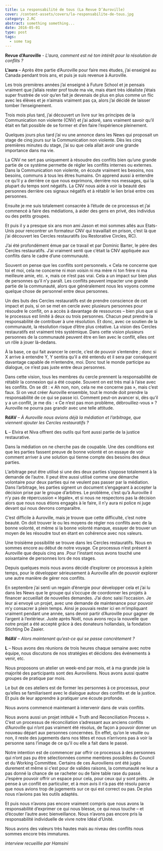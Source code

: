```yaml
---
title: La responsabilité de tous (La Revue D’Auroville)
cover: /content-assets/covers/la-responsabilite-de-tous.jpg
category: 2.RC
abstract: something something...
date: 2016-05-01
type: post
tags:
  - some tag
---
```


**Revue d’Auroville** - _L'aura, comment est né ton intérêt pour la résolution de conflits ?_

**L’aura** – Après être partie d’Auroville pour faire mes études, j’ai enseigné au Canada pendant trois ans, et puis je suis revenue à Auroville.

Les trois premières années j’ai enseigné à Future School et je pensais vraiment que j’allais rester prof toute ma vie, mais étant très idéaliste j’étais super frustrée de voir qu’en fait je devenais de plus en plus comme un flic avec les élèves et je n’aimais vraiment pas ça, alors j’ai décidé de laisser tomber l’enseignement.

Trois mois plus tard, j’ai découvert un livre sur les principes de la Communication non violente (CNV) et j’ai adoré, sans vraiment savoir qu’il était en fait possible de se former et d’en faire l’expérience pleinement.

Quelques jours plus tard j’ai vu une annonce dans les News qui proposait un stage de cinq jours sur la Communication non violente. Dès les cinq premières minutes du stage, j’ai su que cela allait avoir une grande importance dans ma vie.

La CNV ne sert pas uniquement à résoudre des conflits bien qu’une grande partie de ce système permette de régler les conflits internes ou externes. Dans la Communication non violente, on écoute vraiment les besoins, nos besoins, communs à tous les êtres humains. On apprend aussi à entendre ce qu’il y a derrière ce que nous exprimons, derrière nos messages, qui la plupart du temps sont négatifs. La CNV nous aide à voir la beauté des personnes derrière ces signaux négatifs et à rétablir le lien brisé entre ces personnes.

Ensuite je me suis totalement consacrée à l’étude de ce processus et j’ai commencé à faire des médiations, à aider des gens en privé, des individus ou des petits groupes.

Et puis il y a presque six ans mon ami Jason et moi sommes allés aux Etats-Unis pour rencontrer un formateur CNV qui travaillait en prison, c’est là que j’ai découvert les Cercles restauratifs (ou Restorative Circles, RC).

J’ai été profondément émue par ce travail et par Dominic Barter, le père des Cercles restauratifs. J’ai vraiment senti que c’était la CNV appliquée aux conflits dans le cadre d’une communauté.

Souvent on pense que les conflits sont personnels. « Cela ne concerne que toi et moi, cela ne concerne ni mon voisin ni ma mère ni ton frère ni ma meilleure amie, etc. », mais ce n’est pas vrai. Cela a un impact sur bien plus de personnes qu’il n’y paraît. Les conflits peuvent impacter une grande partie de la communauté, alors que généralement nous les voyons comme quelque chose de personnel entre deux personnes.

Un des buts des Cercles restauratifs est de prendre conscience de cet impact et puis, si on se met en cercle avec plusieurs personnes pour résoudre le conflit, on a accès à davantage de ressources – bien plus que si le processus est limité à deux ou trois personnes. Chacun peut prendre la responsabilité de contribuer à une résolution. Et donc, avec ce soutien de la communauté, la résolution risque d’être plus créative. La vision des Cercles restauratifs est vraiment très systémique. Dans cette vision plusieurs personnes de la communauté peuvent être en lien avec le conflit, elles ont un rôle à jouer là-dedans.

À la base, ce qui fait avancer le cercle, c’est de pouvoir s’entendre ; donc si X arrive à entendre Y, Y sentira qu’il a été entendu et il sera par conséquent davantage capable de m’entendre, moi. Donc tout le monde participe au dialogue, ce n’est pas juste entre deux personnes.

Dans cette vision, tous les membres du cercle prennent la responsabilité de rétablir la connexion qui a été coupée. Souvent on est très mal à l’aise avec les conflits. On se dit : « Ah non, non, cela ne me concerne pas », mais c’est faux. Si on veut créer Auroville ensemble, tout le monde doit prendre la responsabilité de ce qui se passe ici. Comment peut-on avancer si, dès qu’il y a un conflit, je me dis : « Ce n’est pas mon problème, débrouillez-vous » ? Auroville ne pourra pas grandir avec une telle attitude.

**RdAV** – _À Auroville nous avions déjà la médiation et l’arbitrage, que viennent ajouter les Cercles restauratifs ?_

**L** – Elvira et Niva offrent des outils qui font aussi partie de la justice restaurative.

Dans la médiation on ne cherche pas de coupable. Une des conditions est que les parties fassent preuve de bonne volonté et on essaye de voir comment arriver à une solution qui tienne compte des besoins des deux parties.

L’arbitrage peut être utilisé si une des deux parties s’oppose totalement à la demande de l’autre. Il peut être aussi utilisé comme une démarche volontaire pour deux parties qui ne veulent pas passer par la médiation. Dans l’arbitrage, les parties signent un document s’engageant à accepter la décision prise par le groupe d’arbitres. Le problème, c’est qu’à Auroville il n’y pas de répercussion « légale», et si nous ne respectons pas la décision alors que nous nous étions engagés à le faire, il n’y aura ni police ni juge devant qui nous devrons comparaître.

C’est difficile à Auroville, mais je trouve que cette difficulté, c’est notre beauté. On doit trouver le ou les moyens de régler nos conflits avec de la bonne volonté, et même si la bonne volonté manque, essayer de trouver un moyen de les résoudre tout en étant en cohérence avec nos valeurs.

Une troisième possibilité se trouve dans les Cercles restauratifs. Nous en sommes encore au début de notre voyage. Ce processus n’est présent à Auroville que depuis cinq ans .Pour l’instant nous avons touché une soixantaine de personnes lors de nos stages.

Depuis quelques mois nous avons décidé d’explorer ce processus à plein temps, pour le développer sérieusement à Auroville afin de pouvoir explorer une autre manière de gérer nos conflits.

En septembre j’ai senti un regain d’énergie pour développer cela et j’ai lu dans les News que le groupe qui s’occupe de coordonner les projets à financer accueillait de nouvelles demandes. J’ai donc saisi l’occasion. Je leur ai envoyé un projet, avec une demande de maintenance pour pouvoir m’y consacrer à plein temps. Ainsi je pouvais rester ici en m’impliquant vraiment pendant une année, sans devoir partir d’Auroville pour gagner de l’argent à l’extérieur. Juste après Noël, nous avons reçu la nouvelle que notre projet a été accepté grâce à des donateurs hollandais, la fondation Stichting De Zaaier.

**RdAV** – _Alors maintenant qu’est-ce qui se passe concrètement ?_

**L** – Nous avons des réunions de trois heures chaque semaine avec notre équipe, nous discutons de nos stratégies et décidons des événements à venir, etc.

Nous proposons un atelier un week-end par mois, et à ma grande joie la majorité des participants sont des Auroviliens. Nous avons aussi quatre groupes de pratique par mois.

Le but de ces ateliers est de former les personnes à ce processus, pour qu’elles se familiarisent avec le dialogue autour des conflits et de la justice. Et puis de leur apprendre à pratiquer une écoute profonde.

Nous avons commencé maintenant  à intervenir dans de vrais conflits.

Nous avons aussi un projet intitulé « Truth and Reconciliation Process ». C’est un processus de réconciliation s’adressant aux anciens conflits d’Auroville qui n’ont pas vraiment été résolus, de façon à pouvoir donner un nouveau départ aux personnes concernées. En effet, qu’on le veuille ou non, il reste des jugements dans nos têtes et nous n’arrivons pas à voir la personne sans l’image de ce qu’il ou elle a fait dans le passé.

Notre intention est de commencer par offrir ce processus à des personnes qui n’ont pas pu être sélectionnées comme membres possibles du Council et du Working Committee. Certains de ces Auroviliens ont été jugés durement et même si c’est pour de valides raisons, la communauté ne leur a pas donné la chance de se racheter ou de faire table rase du passé. J’espère pouvoir offrir un espace pour cela, pour ceux qui y sont prêts.  Je pense à un conflit en particulier, et à mon avis il n’a pas été résolu parce que nous avions trop de jugements sur ce qui est correct ou pas. De plus nous n’avions pas les outils adaptés.

Et puis nous n’avons pas encore vraiment compris que nous avons la responsabilité d’exprimer ce qui nous blesse, ce qui nous touche – et d’écouter l’autre avec bienveillance. Nous n’avons pas encore pris la responsabilité individuelle de vivre notre Idéal d’Unité.

Nous avons des valeurs très hautes mais au niveau des conflits nous sommes encore très immatures.

_interview recueillie par Hamsini_

